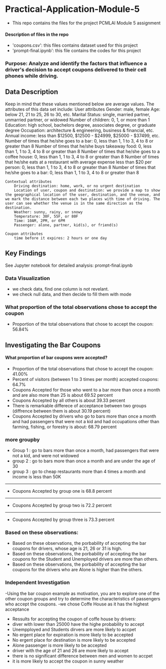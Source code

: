 # Practical-Application-Module-5
- This repo contains the files for the project PCMLAI Module 5 assignment 
#### Description of files in the repo
- 'coupons.csv': this files contains dataset used for this project 
- 'prompt-final.ipynb': this file contains the codes for this project 
### Purpose: Analyze and identify the factors that influence a driver's decision to accept coupons delivered to their cell phones while driving.

## Data Description
Keep in mind that these values mentioned below are average values.
The attributes of this data set include:
    User attributes
        Gender: male, female
        Age: below 21, 21 to 25, 26 to 30, etc.
        Marital Status: single, married partner, unmarried partner, or widowed
        Number of children: 0, 1, or more than 1
        Education: high school, bachelors degree, associates degree, or graduate degree
        Occupation: architecture & engineering, business & financial, etc.
        Annual income: less than $12500, $12500 - $24999, $25000 - $37499, etc.
        Number of times that he/she goes to a bar: 0, less than 1, 1 to 3, 4 to 8 or greater than 8
        Number of times that he/she buys takeaway food: 0, less than 1, 1 to 3, 4 to 8 or greater than 8
        Number of times that he/she goes to a coffee house: 0, less than 1, 1 to 3, 4 to 8 or greater than 8
        Number of times that he/she eats at a restaurant with average expense less than $20 per person: 0, less than 1, 1 to 3, 4 to 8 or greater than 8
        Number of times that he/she goes to a bar: 0, less than 1, 1 to 3, 4 to 8 or greater than 8

    Contextual attributes
        Driving destination: home, work, or no urgent destination
        Location of user, coupon and destination: we provide a map to show the geographical location of the user, destination, and the venue, and we mark the distance between each two places with time of driving. The user can see whether the venue is in the same direction as the destination.
        Weather: sunny, rainy, or snowy
        Temperature: 30F, 55F, or 80F
        Time: 10AM, 2PM, or 6PM
        Passenger: alone, partner, kid(s), or friend(s)

    Coupon attributes
        time before it expires: 2 hours or one day


## Key Findings
See Jupyter notebook for detailed analysis: prompt-final.ipynb

### Data Visualization 
- we check data, find one column is not revelant.
- we check null data, and then decide to fill them with mode 

### What proportion of the total observations chose to accept the coupon
- Proportion of the total observations that chose to accept the coupon: 56.84%

## Investigating the Bar Coupons
#### What proportion of bar coupons were accepted? 
- Proportion of the total observations that chose to accept the coupon: 41.00%
- Percent of visitors (between 1 to 3 times per month) accepted coupons: 64.7%
- Coupons Accepted for those who went to a bar more than once a month and are also more than 25 is about 69.52 percent
- Coupons Accepted by all others is about 39.33 percent
- There is remarkable differece of acceptance between two groups (diffrence between them is about 30.19 percent)
- Coupons Accepted by drivers who go to bars more than once a month and had passengers that were not a kid and had occupations other than farming, fishing, or forestry is about:
        68.79 percent

### more groupby 
- Group 1 : go to bars more than once a month, had passengers that were not a kid, and were not widowed
- group 2 : go to bars more than once a month and are under the age of 30
- group 3 : go to cheap restaurants more than 4 times a month and income is less than 50K

---------------------
- Coupons Accepted by group one is 68.8 percent
---------------------
- Coupons Accepted by group two is 72.2 percent
---------------------
- Coupons Accepted by group three is 73.3 percent

### Based on these observations: 
- Based on these observations, the porbability of accepting the bar coupons for drivers, whose age is 21, 26 or 31 is high.
- Based on these observations, the porbability of accepting the bar coupons for the Student and Unemployed drivers are more than others.
- Based on these observations, the porbability of accepting the bar coupons for the drivers who are Alone is higher than the others.

### Independent Investigation
-Using the bar coupon example as motivation, you are to explore one of the other coupon groups and try to determine the characteristics of passengers who accept the coupons. 
-we chose Coffe House as it has the highest acceptance
- Ressults for accepting the coupon of coffe house by drivers:
- diver with lower than 25000 have the highe probability to accept
- Unempployed and Students dirvers are more likely to accpet
- No ergent place for expiration is more likely to be accepted
- No ergent place for destination is more likely to be accepted
- Alone passenger is more likely to be accepted
- driver with the age of 21 and 26 are more likely to accept
- there is no significant difference between men and women to accpet
- it is more likely to accept the coupon in sunny weather
